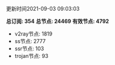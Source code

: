 更新时间2021-09-03 09:03:03

**总订阅: 354**
**总节点: 24469**
**有效节点: 4792**
- v2ray节点: 1819
- ss节点: 2777
- ssr节点: 103
- trojan节点: 93
